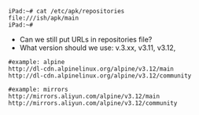 ```
iPad:~# cat /etc/apk/repositories 
file:///ish/apk/main
iPad:~# 
```

- Can we still put URLs in repositories file?
- What version should we use: v.3.xx, v3.11, v3.12, 

```
#example: alpine
http://dl-cdn.alpinelinux.org/alpine/v3.12/main
http://dl-cdn.alpinelinux.org/alpine/v3.12/community

#example: mirrors
http://mirrors.aliyun.com/alpine/v3.12/main
http://mirrors.aliyun.com/alpine/v3.12/community
```